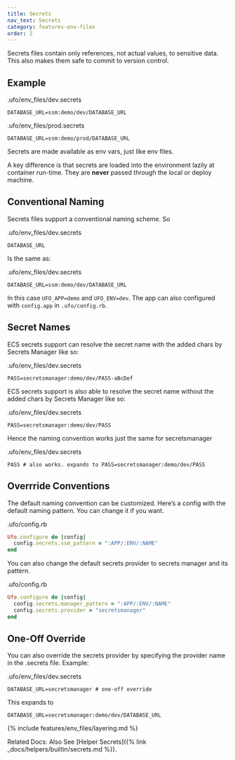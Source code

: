 ```yaml
---
title: Secrets
nav_text: Secrets
category: features-env-files
order: 2
---
```


Secrets files contain only references, not actual values, to sensitive data. This also makes them safe to commit to version control.

## Example

.ufo/env_files/dev.secrets

    DATABASE_URL=ssm:demo/dev/DATABASE_URL

.ufo/env_files/prod.secrets

    DATABASE_URL=ssm:demo/prod/DATABASE_URL

Secrets are made available as env vars, just like env files.

A key difference is that secrets are loaded into the environment lazily at container run-time. They are **never** passed through the local or deploy machine.

## Conventional Naming

Secrets files support a conventional naming scheme. So

.ufo/env_files/dev.secrets

    DATABASE_URL

Is the same as:

.ufo/env_files/dev.secrets

    DATABASE_URL=ssm:demo/dev/DATABASE_URL

In this case `UFO_APP=demo` and `UFO_ENV=dev`. The app can also configured with `config.app` in `.ufo/config.rb`.

## Secret Names

ECS secrets support can resolve the secret name with the added chars by Secrets Manager like so:

.ufo/env_files/dev.secrets

    PASS=secretsmanager:demo/dev/PASS-aBcDef

ECS secrets support is also able to resolve the secret name without the added chars by Secrets Manager like so:

.ufo/env_files/dev.secrets

    PASS=secretsmanager:demo/dev/PASS

Hence the naming convention works just the same for secretsmanager

.ufo/env_files/dev.secrets

    PASS # also works. expands to PASS=secretsmanager:demo/dev/PASS

## Overrride Conventions

The default naming convention can be customized. Here’s a config with the default naming pattern. You can change it if you want.

.ufo/config.rb

```ruby
Ufo.configure do |config|
  config.secrets.ssm_pattern = ":APP/:ENV/:NAME"
end
```

You can also change the default secrets provider to secrets manager and its pattern.

.ufo/config.rb

```ruby
Ufo.configure do |config|
  config.secrets.manager_pattern = ":APP/:ENV/:NAME"
  config.secrets.provider = "secretsmanager"
end
```

## One-Off Override

You can also override the secrets provider by specifying the provider name in the .secrets file. Example:

.ufo/env_files/dev.secrets

    DATABASE_URL=secretsmanager # one-off override

This expands to

    DATABASE_URL=secretsmanager:demo/dev/DATABASE_URL

{% include features/env_files/layering.md %}

Related Docs: Also See [Helper Secrets]({% link _docs/helpers/builtin/secrets.md %}).
